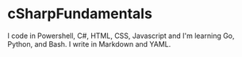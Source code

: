 # cSharpFundamentals

I code in Powershell, C#, HTML, CSS, Javascript and I'm learning Go, Python, and Bash. I write in Markdown and YAML. 